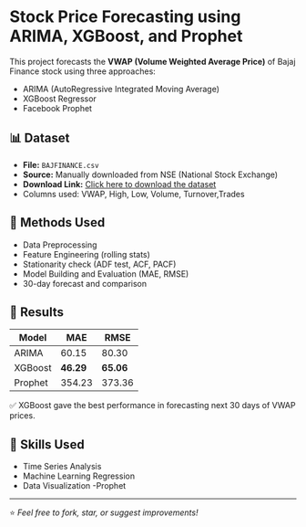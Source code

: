 # Stock Price Forecasting using ARIMA, XGBoost, and Prophet

This project forecasts the **VWAP (Volume Weighted Average Price)** of Bajaj Finance stock using three approaches:

- ARIMA (AutoRegressive Integrated Moving Average)
- XGBoost Regressor
- Facebook Prophet

## 📊 Dataset
- **File:** `BAJFINANCE.csv`
- **Source:** Manually downloaded from NSE (National Stock Exchange)
- **Download Link:** [Click here to download the dataset](https://raw.githubusercontent.com/RTds1234/Stock-Price-Forecasting/main/BAJFINANCE.csv)
- Columns used: VWAP, High, Low, Volume, Turnover,Trades

## 🔧 Methods Used
- Data Preprocessing
- Feature Engineering (rolling stats)
- Stationarity check (ADF test, ACF, PACF)
- Model Building and Evaluation (MAE, RMSE)
- 30-day forecast and comparison

## 📌 Results
| Model     | MAE    | RMSE   |
|-----------|--------|--------|
| ARIMA     | 60.15    | 80.30    |
| XGBoost   | **46.29** | **65.06** |
| Prophet   | 354.23 | 373.36 |

✅ XGBoost gave the best performance in forecasting next 30 days of VWAP prices.

## 🧠 Skills Used
- Time Series Analysis
- Machine Learning Regression
- Data Visualization
-Prophet
---

⭐ *Feel free to fork, star, or suggest improvements!*
